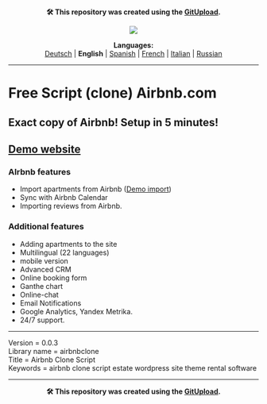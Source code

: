 <p align="center"><b>🛠️ This repository was created using the <a href="https://gitupload.com">GitUpload</a>.</b></p>
<p align="center"><a href="https://estate.im"><img src="https://github.com/markolofsen/airbnbclone//blob/master/.banners/banner_en.jpg?raw=1" /></a></p>
<p align="center"><b>Languages:</b><br /><a href="https://github.com/markolofsen/airbnbclone/blob/master/README_de.md">Deutsch</a> | <b>English</b> | <a href="https://github.com/markolofsen/airbnbclone/blob/master/README_es.md">Spanish</a> | <a href="https://github.com/markolofsen/airbnbclone/blob/master/README_fr.md">French</a> | <a href="https://github.com/markolofsen/airbnbclone/blob/master/README_it.md">Italian</a> | <a href="https://github.com/markolofsen/airbnbclone/blob/master/README_ru.md">Russian</a></p>

---

# Free Script (clone) Airbnb.com
## Exact copy of Airbnb! Setup in 5 minutes!
## <a href="https://demo.estate.im">Demo website</a>

### AIrbnb features
* Import apartments from Airbnb (<a href="https://estate.im/">Demo import</a>)
* Sync with Airbnb Calendar
* Importing reviews from Airbnb.


### Additional features
* Adding apartments to the site
* Multilingual (22 languages)
* mobile version
* Advanced CRM
* Online booking form
* Ganthe chart
* Online-chat
* Email Notifications
* Google Analytics, Yandex Metrika.
* 24/7 support.


<hr />

Version = 0.0.3 <br />
Library name = airbnbclone <br />
Title = Airbnb Clone Script <br />
Keywords = airbnb clone script estate wordpress site theme rental software <br />

    

---

<p align="center"><b>🛠️ This repository was created using the <a href="https://gitupload.com">GitUpload</a>.</b></p>